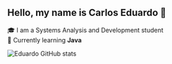 ## Hello, my name is Carlos Eduardo 👋
🎓 I am a Systems Analysis and Development student  
🚀 Currently learning **Java**

![Eduardo GitHub stats](https://github-readme-stats.vercel.app/api?username=eduardoferreiralima&show_icons=true&theme=merko)

<!--
**eduardoferreiralima/eduardoferreiralima** is a ✨ _special_ ✨ repository because its `README.md` (this file) appears on your GitHub profile.

Here are some ideas to get you started:

- 🔭 I’m currently working on ...
- 🌱 I’m currently learning ...
- 👯 I’m looking to collaborate on ...
- 🤔 I’m looking for help with ...
- 💬 Ask me about ...
- 📫 How to reach me: ...
- 😄 Pronouns: ...
- ⚡ Fun fact: ...
-->
